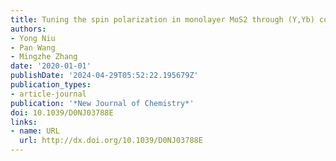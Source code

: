 ```yaml
---
title: Tuning the spin polarization in monolayer MoS2 through (Y,Yb) co-doping
authors:
- Yong Niu
- Pan Wang
- Mingzhe Zhang
date: '2020-01-01'
publishDate: '2024-04-29T05:52:22.195679Z'
publication_types:
- article-journal
publication: '*New Journal of Chemistry*'
doi: 10.1039/D0NJ03788E
links:
- name: URL
  url: http://dx.doi.org/10.1039/D0NJ03788E
---
```

